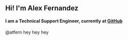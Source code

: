 ## Hi! I'm Alex Fernandez
#### I am a Technical Support Engineer, currently at [GitHub](https://www.github.com)

@atfern hey hey hey
